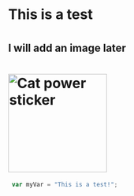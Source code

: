 # <h1> This is a test </h1>
# <h2> I will add an image later </h2>
# <img src="![Image of Yaktocat](https://octodex.github.com/images/yaktocat.png)" alt="Cat power sticker" height="200px" width="200px" />
``` javascript
 var myVar = "This is a test!";
```
